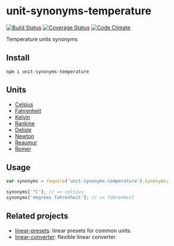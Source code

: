 # unit-synonyms-temperature

[![Build Status](https://travis-ci.org/javiercejudo/unit-synonyms-temperature.svg)](https://travis-ci.org/javiercejudo/unit-synonyms-temperature)
[![Coverage Status](https://coveralls.io/repos/javiercejudo/unit-synonyms-temperature/badge.svg?branch=master)](https://coveralls.io/r/javiercejudo/unit-synonyms-temperature?branch=master)
[![Code Climate](https://codeclimate.com/github/javiercejudo/unit-synonyms-temperature/badges/gpa.svg)](https://codeclimate.com/github/javiercejudo/unit-synonyms-temperature)

Temperature units synonyms

## Install

    npm i unit-synonyms-temperature

## Units

- [Celsius](https://en.wikipedia.org/wiki/Celsius)
- [Fahrenheit](https://en.wikipedia.org/wiki/Fahrenheit)
- [Kelvin](https://en.wikipedia.org/wiki/Kelvin)
- [Rankine](https://en.wikipedia.org/wiki/Rankine_scale)
- [Delisle](https://en.wikipedia.org/wiki/Delisle_scale)
- [Newton](https://en.wikipedia.org/wiki/Newton_scale)
- [Reaumur](https://en.wikipedia.org/wiki/Réaumur_scale)
- [Romer](https://en.wikipedia.org/wiki/Rømer_scale)

## Usage

```js
var synonyms = require('unit-synonyms-temperature').synonyms;

synonyms['°C']; // => celsius
synonyms['degrees fahrenheit']; // => fahrenheit
```

## Related projects

- [linear-presets](https://github.com/javiercejudo/linear-presets): linear presets for common units.
- [linear-converter](https://github.com/javiercejudo/linear-converter): flexible linear converter.
